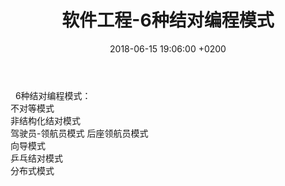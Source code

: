 ﻿---
layout: post
title:  "软件工程-6种结对编程模式"
date:   2018-06-15 19:06:00 +0200
categories: 软件工程
---

&nbsp;&nbsp;6种结对编程模式：  
不对等模式  
非结构化结对模式  
驾驶员-领航员模式
后座领航员模式  
向导模式  
乒乓结对模式  
分布式模式
